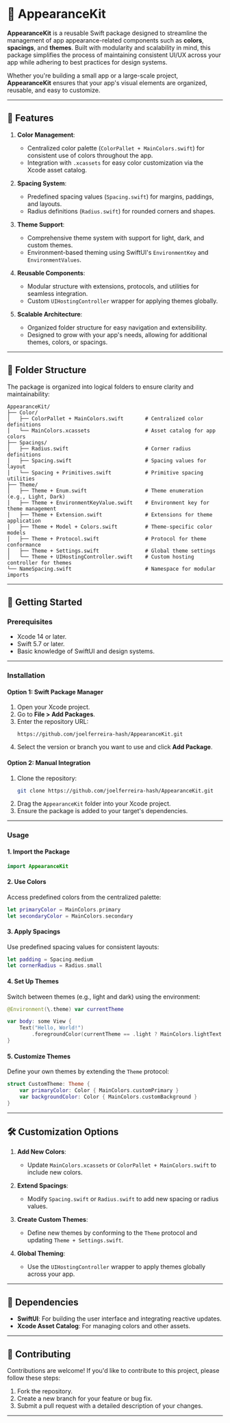 

# 🎨 **AppearanceKit**

**AppearanceKit** is a reusable Swift package designed to streamline the management of app appearance-related components such as **colors**, **spacings**, and **themes**. Built with modularity and scalability in mind, this package simplifies the process of maintaining consistent UI/UX across your app while adhering to best practices for design systems.

Whether you're building a small app or a large-scale project, **AppearanceKit** ensures that your app's visual elements are organized, reusable, and easy to customize.

---

## 🌟 **Features**

1. **Color Management**:
   - Centralized color palette (`ColorPallet + MainColors.swift`) for consistent use of colors throughout the app.
   - Integration with `.xcassets` for easy color customization via the Xcode asset catalog.

2. **Spacing System**:
   - Predefined spacing values (`Spacing.swift`) for margins, paddings, and layouts.
   - Radius definitions (`Radius.swift`) for rounded corners and shapes.

3. **Theme Support**:
   - Comprehensive theme system with support for light, dark, and custom themes.
   - Environment-based theming using SwiftUI's `EnvironmentKey` and `EnvironmentValues`.

4. **Reusable Components**:
   - Modular structure with extensions, protocols, and utilities for seamless integration.
   - Custom `UIHostingController` wrapper for applying themes globally.

5. **Scalable Architecture**:
   - Organized folder structure for easy navigation and extensibility.
   - Designed to grow with your app's needs, allowing for additional themes, colors, or spacings.

---

## 📂 **Folder Structure**

The package is organized into logical folders to ensure clarity and maintainability:

```
AppearanceKit/
├── Color/
│   ├── ColorPallet + MainColors.swift       # Centralized color definitions
│   └── MainColors.xcassets                  # Asset catalog for app colors
├── Spacings/
│   ├── Radius.swift                         # Corner radius definitions
│   ├── Spacing.swift                        # Spacing values for layout
│   └── Spacing + Primitives.swift           # Primitive spacing utilities
├── Theme/
│   ├── Theme + Enum.swift                   # Theme enumeration (e.g., Light, Dark)
│   ├── Theme + EnvironmentKeyValue.swift    # Environment key for theme management
│   ├── Theme + Extension.swift              # Extensions for theme application
│   ├── Theme + Model + Colors.swift         # Theme-specific color models
│   ├── Theme + Protocol.swift               # Protocol for theme conformance
│   ├── Theme + Settings.swift               # Global theme settings
│   └── Theme + UIHostingController.swift    # Custom hosting controller for themes
└── NameSpacing.swift                        # Namespace for modular imports
```

---

## 🚀 **Getting Started**

### **Prerequisites**

- Xcode 14 or later.
- Swift 5.7 or later.
- Basic knowledge of SwiftUI and design systems.

---

### **Installation**

#### **Option 1: Swift Package Manager**
1. Open your Xcode project.
2. Go to **File > Add Packages**.
3. Enter the repository URL:
   ```
   https://github.com/joelferreira-hash/AppearanceKit.git
   ```
4. Select the version or branch you want to use and click **Add Package**.

#### **Option 2: Manual Integration**
1. Clone the repository:
   ```bash
   git clone https://github.com/joelferreira-hash/AppearanceKit.git
   ```
2. Drag the `AppearanceKit` folder into your Xcode project.
3. Ensure the package is added to your target's dependencies.

---

### **Usage**

#### **1. Import the Package**
```swift
import AppearanceKit
```

#### **2. Use Colors**
Access predefined colors from the centralized palette:
```swift
let primaryColor = MainColors.primary
let secondaryColor = MainColors.secondary
```

#### **3. Apply Spacings**
Use predefined spacing values for consistent layouts:
```swift
let padding = Spacing.medium
let cornerRadius = Radius.small
```

#### **4. Set Up Themes**
Switch between themes (e.g., light and dark) using the environment:
```swift
@Environment(\.theme) var currentTheme

var body: some View {
    Text("Hello, World!")
        .foregroundColor(currentTheme == .light ? MainColors.lightText : MainColors.darkText)
}
```

#### **5. Customize Themes**
Define your own themes by extending the `Theme` protocol:
```swift
struct CustomTheme: Theme {
    var primaryColor: Color { MainColors.customPrimary }
    var backgroundColor: Color { MainColors.customBackground }
}
```

---

## 🛠 **Customization Options**

1. **Add New Colors**:
   - Update `MainColors.xcassets` or `ColorPallet + MainColors.swift` to include new colors.

2. **Extend Spacings**:
   - Modify `Spacing.swift` or `Radius.swift` to add new spacing or radius values.

3. **Create Custom Themes**:
   - Define new themes by conforming to the `Theme` protocol and updating `Theme + Settings.swift`.

4. **Global Theming**:
   - Use the `UIHostingController` wrapper to apply themes globally across your app.

---

## 🧩 **Dependencies**

- **SwiftUI**: For building the user interface and integrating reactive updates.
- **Xcode Asset Catalog**: For managing colors and other assets.

---

## 📝 **Contributing**

Contributions are welcome! If you'd like to contribute to this project, please follow these steps:

1. Fork the repository.
2. Create a new branch for your feature or bug fix.
3. Submit a pull request with a detailed description of your changes.

---

